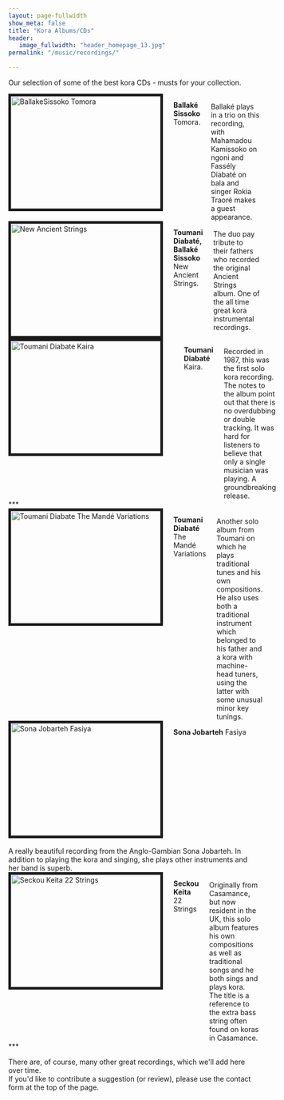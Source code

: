 ```yaml
---
layout: page-fullwidth
show_meta: false
title: "Kora Albums/CDs"
header:
   image_fullwidth: "header_homepage_13.jpg"
permalink: "/music/recordings/"

---
```

Our selection of some of the best kora CDs - musts for your collection. 

<div class="row">

<div class="large-4 columns">
<img src="{{ site.urlimg }}BallakeSissokoTomora.jpg" 
alt="BallakeSissoko Tomora" width="300" height="225" border="5">
   <p><b>Ballaké Sissoko</b> Tomora.</p>
<br>Ballaké plays in a trio on this recording, with Mahamadou Kamissoko on ngoni and Fassély Diabaté on bala and singer Rokia Traoré makes a guest appearance. 
</div>
 <div class="large-4 columns">
<img src="{{ site.urlimg }}NewAncientStrings.jpg" 
alt="New Ancient Strings" width="300" height="225" border="5">
   <p><b>Toumani Diabaté, Ballaké Sissoko</b> <br>New Ancient Strings. </p>
<br>The duo pay tribute to their fathers who recorded the original Ancient Strings album. One of the all time great kora instrumental recordings.
</div>
 <div class="large-4 columns">
<img src="{{ site.urlimg }}ToumaniDiabateKaira.jpg" 
alt="Toumani Diabate Kaira" width="300" height="225" border="5">
   <br>
   <p><b>Toumani Diabaté</b> Kaira.</p>
   <br> Recorded in 1987, this was the first solo kora recording. The notes to the album point out that there is no overdubbing or double tracking. It was hard for listeners to believe that only a single musician was playing. A groundbreaking release.
</div>
</div>
***
<div class="row">
<div class="large-4 columns">
<img src="{{ site.urlimg }}TheMandéVariations.jpg" 
alt="Toumani Diabate The Mandé Variations" width="300" height="225" border="5">
   <p><b>Toumani Diabaté</b> The Mandé Variations</p>
   <br>Another solo album from Toumani on which he plays traditional tunes and his own compositions. He also uses both a traditional instrument which belonged to his father and a kora with machine-head tuners, using the latter with some unusual minor key tunings.
 </div>
 <div class="large-4 columns">
<img src="{{ site.urlimg }}SonaJobartehFasiya.jpg" 
alt="Sona Jobarteh Fasiya" width="300" height="225" border="5">
    <p><b>Sona Jobarteh</b> Fasiya</p>
</div>
   <br>A really beautiful recording from the Anglo-Gambian Sona Jobarteh. In addition to playing the kora and singing, she plays other instruments and her band is superb.
 <div class="large-4 columns">
<img src="{{ site.urlimg }}SeckouKeita22Strings.jpg" 
alt="Seckou Keita 22 Strings" width="300" height="225" border="5">
    <p><b>Seckou Keita</b> 22 Strings</p>
    <br>Originally from Casamance, but now resident in the UK, this solo album features his own compositions as well as traditional songs and he both sings and plays kora. The title is a reference to the extra bass string often found on koras in Casamance.
</div> 
</div>
***

There are, of course, many other great recordings, which we'll add here over time.
<br>If you'd like to contribute a suggestion (or review), please use the contact form at the top of the page.
